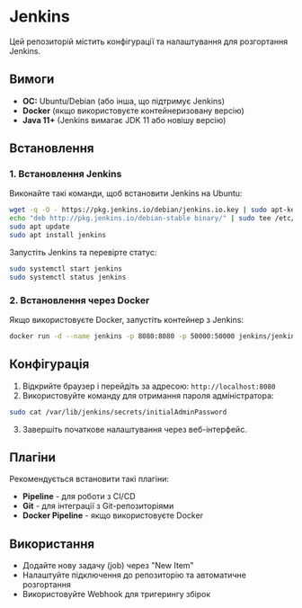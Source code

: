 # Jenkins

Цей репозиторій містить конфігурації та налаштування для розгортання Jenkins.

## Вимоги

- **ОС:** Ubuntu/Debian (або інша, що підтримує Jenkins)
- **Docker** (якщо використовуєте контейнеризовану версію)
- **Java 11+** (Jenkins вимагає JDK 11 або новішу версію)

## Встановлення

### 1. Встановлення Jenkins

Виконайте такі команди, щоб встановити Jenkins на Ubuntu:

```bash
wget -q -O - https://pkg.jenkins.io/debian/jenkins.io.key | sudo apt-key add -
echo "deb http://pkg.jenkins.io/debian-stable binary/" | sudo tee /etc/apt/sources.list.d/jenkins.list
sudo apt update
sudo apt install jenkins
```

Запустіть Jenkins та перевірте статус:

```bash
sudo systemctl start jenkins
sudo systemctl status jenkins
```

### 2. Встановлення через Docker

Якщо використовуєте Docker, запустіть контейнер з Jenkins:

```bash
docker run -d --name jenkins -p 8080:8080 -p 50000:50000 jenkins/jenkins:lts
```

## Конфігурація

1. Відкрийте браузер і перейдіть за адресою: `http://localhost:8080`
2. Використовуйте команду для отримання пароля адміністратора:

```bash
sudo cat /var/lib/jenkins/secrets/initialAdminPassword
```

3. Завершіть початкове налаштування через веб-інтерфейс.

## Плагіни

Рекомендується встановити такі плагіни:

- **Pipeline** - для роботи з CI/CD
- **Git** - для інтеграції з Git-репозиторіями
- **Docker Pipeline** - якщо використовуєте Docker

## Використання

- Додайте нову задачу (job) через "New Item"
- Налаштуйте підключення до репозиторію та автоматичне розгортання
- Використовуйте Webhook для тригерингу збірок
